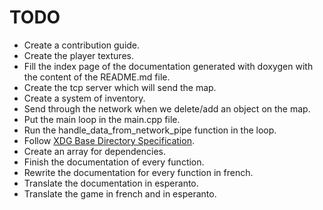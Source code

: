 # TODO #

+ Create a contribution guide.
+ Create the player textures.
+ Fill the index page of the documentation generated with doxygen with the 
content of the README.md file.
+ Create the tcp server which will send the map.
+ Create a system of inventory.
+ Send through the network when we delete/add an object on the map.
+ Put the main loop in the main.cpp file.
+ Run the handle_data_from_network_pipe function in the loop.
+ Follow [XDG Base Directory Specification](https://standards.freedesktop.org/basedir-spec/basedir-spec-latest.html).
+ Create an array for dependencies.
+ Finish the documentation of every function.
+ Rewrite the documentation for every function in french.
+ Translate the documentation in esperanto.
+ Translate the game in french and in esperanto.
